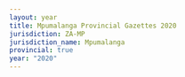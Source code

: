 ```yaml
---
layout: year
title: Mpumalanga Provincial Gazettes 2020
jurisdiction: ZA-MP
jurisdiction_name: Mpumalanga
provincial: true
year: "2020"
---
```

